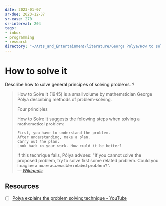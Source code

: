 ```yaml
---
date: 2023-01-07
sr-due: 2023-12-07
sr-ease: 270
sr-interval: 204
tags:
- inbox
- programming
- research
directory: "~/Arts_and_Entertainment/literature/George Polya/How to solve it (2276)/"
---
```


# How to solve it

Describe how to solve general principles of solving problems.
?
> How to Solve It (1945) is a small volume by mathematician George Pólya
> describing methods of problem-solving.
>
> Four principles
>
> How to Solve It suggests the following steps when solving a mathematical problem:
>
>     First, you have to understand the problem.
>     After understanding, make a plan.
>     Carry out the plan.
>     Look back on your work. How could it be better?
>
> If this technique fails, Pólya advises: "If you cannot solve the proposed
> problem, try to solve first some related problem. Could you imagine a more
> accessible related problem?".\
> — <cite>[Wikipedia](https://en.wikipedia.org/wiki/How_to_Solve_It)</cite>

## Resources

- [ ] [Polya explains the problem solving technique - YouTube](https://www.youtube.com/watch?v=h0gbw-Ur_do)
